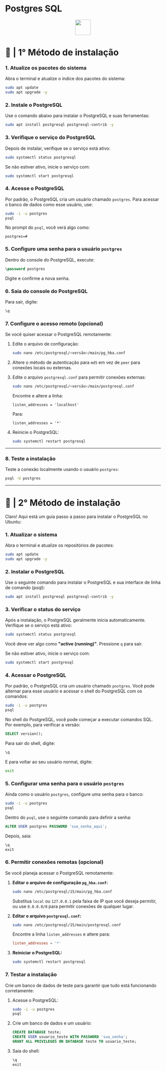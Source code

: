 # Postgres SQL

<div align="center">

<img height="50" src="https://cdn.jsdelivr.net/gh/devicons/devicon@latest/icons/postgresql/postgresql-original-wordmark.svg" />

</div>

# 🐘 | 1° Método de instalação
### **1. Atualize os pacotes do sistema**
Abra o terminal e atualize o índice dos pacotes do sistema:

```bash
sudo apt update
sudo apt upgrade -y
```

### **2. Instale o PostgreSQL**
Use o comando abaixo para instalar o PostgreSQL e suas ferramentas:

```bash
sudo apt install postgresql postgresql-contrib -y
```

### **3. Verifique o serviço do PostgreSQL**
Depois de instalar, verifique se o serviço está ativo:

```bash
sudo systemctl status postgresql
```

Se não estiver ativo, inicie o serviço com:

```bash
sudo systemctl start postgresql
```

### **4. Acesse o PostgreSQL**
Por padrão, o PostgreSQL cria um usuário chamado `postgres`. Para acessar o banco de dados como esse usuário, use:

```bash
sudo -i -u postgres
psql
```

No prompt do `psql`, você verá algo como:

```
postgres=#
```

### **5. Configure uma senha para o usuário `postgres`**
Dentro do console do PostgreSQL, execute:

```sql
\password postgres
```

Digite e confirme a nova senha.

### **6. Saia do console do PostgreSQL**
Para sair, digite:

```sql
\q
```

### **7. Configure o acesso remoto (opcional)**
Se você quiser acessar o PostgreSQL remotamente:

1. Edite o arquivo de configuração:

   ```bash
   sudo nano /etc/postgresql/<versão>/main/pg_hba.conf
   ```

2. Altere o método de autenticação para `md5` em vez de `peer` para conexões locais ou externas.

3. Edite o arquivo `postgresql.conf` para permitir conexões externas:

   ```bash
   sudo nano /etc/postgresql/<versão>/main/postgresql.conf
   ```

   Encontre e altere a linha:

   ```plaintext
   listen_addresses = 'localhost'
   ```

   Para:

   ```plaintext
   listen_addresses = '*'
   ```

4. Reinicie o PostgreSQL:

   ```bash
   sudo systemctl restart postgresql
   ```

---

### **8. Teste a instalação**
Teste a conexão localmente usando o usuário `postgres`:

```bash
psql -U postgres
```

---

# 🐘 | 2° Método de instalação

Claro! Aqui está um guia passo a passo para instalar o PostgreSQL no Ubuntu:

### **1. Atualizar o sistema**
Abra o terminal e atualize os repositórios de pacotes:

```bash
sudo apt update
sudo apt upgrade -y
```

### **2. Instalar o PostgreSQL**
Use o seguinte comando para instalar o PostgreSQL e sua interface de linha de comando (psql):

```bash
sudo apt install postgresql postgresql-contrib -y
```

### **3. Verificar o status do serviço**
Após a instalação, o PostgreSQL geralmente inicia automaticamente. Verifique se o serviço está ativo:

```bash
sudo systemctl status postgresql
```

Você deve ver algo como **"active (running)"**. Pressione `q` para sair.

Se não estiver ativo, inicie o serviço com:

```bash
sudo systemctl start postgresql
```

### **4. Acessar o PostgreSQL**
Por padrão, o PostgreSQL cria um usuário chamado `postgres`. Você pode alternar para esse usuário e acessar o shell do PostgreSQL com os comandos:

```bash
sudo -i -u postgres
psql
```

No shell do PostgreSQL, você pode começar a executar comandos SQL. Por exemplo, para verificar a versão:

```sql
SELECT version();
```

Para sair do shell, digite:

```sql
\q
```

E para voltar ao seu usuário normal, digite:

```bash
exit
```

### **5. Configurar uma senha para o usuário `postgres`**
Ainda como o usuário `postgres`, configure uma senha para o banco:

```bash
sudo -i -u postgres
psql
```

Dentro do `psql`, use o seguinte comando para definir a senha:

```sql
ALTER USER postgres PASSWORD 'sua_senha_aqui';
```

Depois, saia:

```sql
\q
exit
```

### **6. Permitir conexões remotas (opcional)**
Se você planeja acessar o PostgreSQL remotamente:

1. **Editar o arquivo de configuração `pg_hba.conf`:**

   ```bash
   sudo nano /etc/postgresql/15/main/pg_hba.conf
   ```

   Substitua `local` ou `127.0.0.1` pela faixa de IP que você deseja permitir, ou use `0.0.0.0/0` para permitir conexões de qualquer lugar.

2. **Editar o arquivo `postgresql.conf`:**

   ```bash
   sudo nano /etc/postgresql/15/main/postgresql.conf
   ```

   Encontre a linha `listen_addresses` e altere para:

   ```conf
   listen_addresses = '*'
   ```

3. **Reiniciar o PostgreSQL:**

   ```bash
   sudo systemctl restart postgresql
   ```

### **7. Testar a instalação**
Crie um banco de dados de teste para garantir que tudo está funcionando corretamente:

1. Acesse o PostgreSQL:

   ```bash
   sudo -i -u postgres
   psql
   ```

2. Crie um banco de dados e um usuário:

   ```sql
   CREATE DATABASE teste;
   CREATE USER usuario_teste WITH PASSWORD 'sua_senha';
   GRANT ALL PRIVILEGES ON DATABASE teste TO usuario_teste;
   ```

3. Saia do shell:

   ```sql
   \q
   exit
   ```
